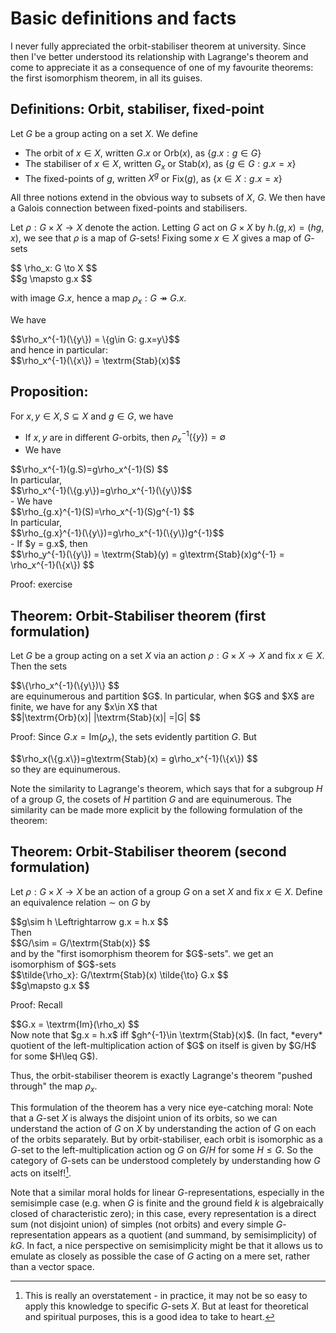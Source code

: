 # Basic definitions and facts

I never fully appreciated the orbit-stabiliser theorem at university. Since then I've better understood its relationship with Lagrange's theorem and come to appreciate it as a consequence of one of my favourite theorems: the first isomorphism theorem, in all its guises.

## Definitions: Orbit, stabiliser, fixed-point
Let <span>$G$</span> be a group acting on a set <span>$X$</span>. We define
 - The orbit of <span>$x \in X$</span>, written <span>$G.x$</span> or <span>$\textrm{Orb}(x)$</span>, as <span>$\{g.x: g\in G\}$</span>
 - The stabiliser of <span>$x \in X$</span>, written <span>$G_x$</span> or <span>$\textrm{Stab}(x)$</span>, as <span>$\{g \in G: g.x=x\}$</span>
 - The fixed-points of <span>$g$</span>, written <span>$X^g$</span> or <span>$\textrm{Fix}(g)$</span>, as <span>$\{x\in X: g.x=x\}$</span>

All three notions extend in the obvious way to subsets of <span>$X$</span>, <span>$G$</span>. We then have a Galois connection between fixed-points and stabilisers. 

Let <span>$\rho: G\times X \to X$</span> denote the action. Letting <span>$G$</span> act on <span>$G\times X$</span> by <span>$h.(g,x) = (hg,x)$</span>, we see that <span>$\rho$</span> is a map of <span>$G$</span>-sets! Fixing some <span>$x\in X$</span> gives a map of <span>$G$</span>-sets

<div>$$ \rho_x: G \to X $$</div>
<div>$$g \mapsto g.x $$</div>

with image <span>$G.x$</span>, hence a map <span>$\rho_x: G \twoheadrightarrow G.x$</span>.

We have 
<div>$$\rho_x^{-1}(\{y\}) = \{g\in G: g.x=y\}$$</div>
and hence in particular:
<div>$$\rho_x^{-1}(\{x\}) = \textrm{Stab}(x)$$</div>

## Proposition:
For <span>$x,y \in X, S \subseteq X$</span> and <span>$g \in G$</span>, we have 
- If <span>$x,y$</span> are in different <span>$G$</span>-orbits, then <span>$\rho_x^{-1}(\{y\}) = \emptyset$</span>
- We have 
 <div>$$\rho_x^{-1}(g.S)=g\rho_x^{-1}(S) $$</div> 
 In particular, 
 <div>$$\rho_x^{-1}(\{g.y\})=g\rho_x^{-1}(\{y\})$$</div>
- We have 
 <div>$$\rho_{g.x}^{-1}(S)=\rho_x^{-1}(S)g^{-1} $$</div> 
 In particular, 
 <div>$$\rho_{g.x}^{-1}(\{y\})=g\rho_x^{-1}(\{y\})g^{-1}$$</div>
- If <span>$y = g.x$</span>, then 
 <div>$$\rho_y^{-1}(\{y\}) = \textrm{Stab}(y) = g\textrm{Stab}(x)g^{-1} = \rho_x^{-1}(\{x\}) $$</div>

Proof: exercise

## Theorem: Orbit-Stabiliser theorem (first formulation)
Let <span>$G$</span> be a group acting on a set <span>$X$</span> via an action <span>$\rho: G\times X \to X$</span> and fix <span>$x\in X$</span>. Then the sets 
<div>$$\{\rho_x^{-1}(\{y\})\} $$</div> 
are equinumerous and partition <span>$G$</span>.
In particular, when <span>$G$</span> and <span>$X$</span> are finite, we have for any <span>$x\in X$</span> that 
<div>$$|\textrm{Orb}(x)| |\textrm{Stab}(x)| =|G| $$</div>

Proof: 
Since <span>$G.x = \textrm{Im}(\rho_x)$</span>, the sets evidently partition <span>$G$</span>. But 
<div>$$\rho_x(\{g.x\})=g\textrm{Stab}(x) = g\rho_x^{-1}(\{x\}) $$</div> 
so they are equinumerous.

Note the similarity to Lagrange's theorem, which says that for a subgroup <span>$H$</span> of a group <span>$G$</span>, the cosets of <span>$H$</span> partition <span>$G$</span> and are equinumerous. The similarity can be made more explicit by the following formulation of the theorem:

## Theorem: Orbit-Stabiliser theorem (second formulation)
Let <span>$\rho :G\times X\to X$</span> be an action of a group <span>$G$</span> on a set <span>$X$</span> and fix <span>$x\in X$</span>. Define an equivalence relation <span>$\sim$</span> on <span>$G$</span> by 
<div>$$g\sim h \Leftrightarrow g.x = h.x $$</div>
Then 
<div>$$G/\sim = G/\textrm{Stab(x)} $$</div>
 and by the "first isomorphism theorem for <span>$G$</span>-sets". we get an isomorphism of <span>$G$</span>-sets
<div>$$\tilde{\rho_x}: G/\textrm{Stab}(x) \tilde{\to} G.x $$</div> 
<div>$$g\mapsto g.x $$</div>

Proof: Recall 
<div>$$G.x = \textrm{Im}(\rho_x) $$</div>
Now note that <span>$g.x = h.x$</span> iff <span>$gh^{-1}\in \textrm{Stab}(x)$</span>. (In fact, *every* quotient of the left-multiplication action of <span>$G$</span> on itself is given by <span>$G/H$</span> for some <span>$H\leq G$</span>).

Thus, the orbit-stabiliser theorem is exactly Lagrange's theorem "pushed through" the map <span>$\rho_x$</span>.

This formulation of the theorem has a very nice eye-catching moral: Note that a <span>$G$</span>-set <span>$X$</span> is always the disjoint union of its orbits, so we can understand the action of <span>$G$</span> on <span>$X$</span> by understanding the action of <span>$G$</span> on each of the orbits separately. But by orbit-stabiliser, each orbit is isomorphic as a <span>$G$</span>-set to the left-multiplication action og <span>$G$</span> on <span>$G/H$</span> for some <span>$H\leq G$</span>. So the category of <span>$G$</span>-sets can be understood completely by understanding how <span>$G$</span> acts on itself![^overstatement].

Note that a similar moral holds for linear <span>$G$</span>-representations, especially in the semisimple case (e.g. when <span>$G$</span> is finite and the ground field <span>$k$</span> is algebraically closed of characteristic zero); in this case, every representation is a direct sum (not disjoint union) of simples (not orbits) and every simple <span>$G$</span>-representation appears as a quotient (and summand, by semisimplicity) of <span>$kG$</span>. In fact, a nice perspective on semisimplicity might be that it allows us to emulate as closely as possible the case of <span>$G$</span> acting on a mere set, rather than a vector space.

[^overstatement]: This is really an overstatement - in practice, it may not be so easy to apply this knowledge to specific <span>$G$</span>-sets <span>$X$</span>. But at least for theoretical and spiritual purposes, this is a good idea to take to heart.